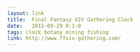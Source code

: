 ```yaml
---
layout: link
title:  Final Fantasy XIV Gathering Clock
date:   2015-09-29 0:1:0
tags: clock botany mining fishing
link: http://www.ffxiv-gathering.com/
---
```


